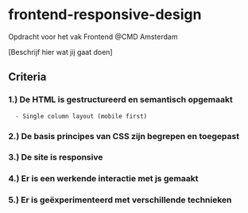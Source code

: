 # frontend-responsive-design
Opdracht voor het vak Frontend @CMD Amsterdam

[Beschrijf hier wat jij gaat doen]

## Criteria
### 1.) De HTML is gestructureerd en semantisch opgemaakt
      - Single column layout (mobile first)

### 2.) De basis principes van CSS zijn begrepen en toegepast

### 3.) De site is responsive

### 4.) Er is een werkende interactie met js gemaakt

### 5.) Er is geëxperimenteerd met verschillende technieken
